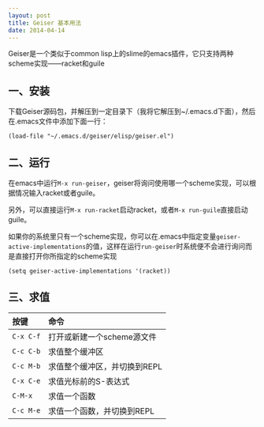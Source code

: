 ```yaml
---
layout: post
title: Geiser 基本用法
date: 2014-04-14
---
```

Geiser是一个类似于common lisp上的slime的emacs插件，它只支持两种scheme实现——racket和guile



## 一、安装

下载Geiser源码包，并解压到一定目录下（我将它解压到~/.emacs.d下面），然后在.emacs文件中添加下面一行：

    (load-file "~/.emacs.d/geiser/elisp/geiser.el")
    

    
    
## 二、运行

在emacs中运行`M-x run-geiser`，geiser将询问使用哪一个scheme实现，可以根据情况输入racket或者guile。

另外，可以直接运行`M-x run-racket`启动racket，或者`M-x run-guile`直接启动guile。

如果你的系统里只有一个scheme实现，你可以在.emacs中指定变量`geiser-active-implementations`的值，这样在运行`run-geiser`时系统便不会进行询问而是直接打开你所指定的scheme实现

    (setq geiser-active-implementations '(racket))
    

    
    
## 三、求值

| 按键             | 命令                     |
|:---             |:---                      |
| `C-x C-f`       | 打开或新建一个scheme源文件  | 
| `C-c C-b`       | 求值整个缓冲区             |
| `C-c M-b`       | 求值整个缓冲区，并切换到REPL |  
| `C-x C-e`       | 求值光标前的S-表达式        |
| `C-M-x`         | 求值一个函数  
| `C-c M-e`       | 求值一个函数，并切换到REPL   |
